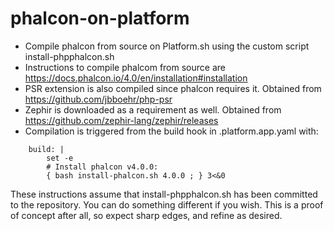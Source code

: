 # phalcon-on-platform
- Compile phalcon from source on Platform.sh using the custom script install-phpphalcon.sh
- Instructions to compile phalcom from source are https://docs.phalcon.io/4.0/en/installation#installation
- PSR extension is also compiled since phalcon requires it. Obtained from https://github.com/jbboehr/php-psr
- Zephir is downloaded as a requirement as well. Obtained from https://github.com/zephir-lang/zephir/releases
- Compilation is triggered from the build hook in .platform.app.yaml with:
```
    build: |
        set -e
        # Install phalcon v4.0.0:
        { bash install-phalcon.sh 4.0.0 ; } 3<&0
```
These instructions assume that install-phpphalcon.sh has been committed to the repository. 
You can do something different if you wish. This is a proof of concept after all, so expect sharp edges, and refine as desired.
